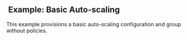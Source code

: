 ##  Example: Basic Auto-scaling

This example provisions a basic auto-scaling configuration and group without policies.
